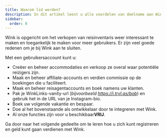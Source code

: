 ```yaml
---
title: Waarom lid worden?
description: In dit artikel leest u alle voordelen van deelname aan Wink.
sidebar:
  order: 0
---
```

Wink is opgericht om het verkopen van reisinventaris weer interessant te maken en toegankelijk te maken voor meer gebruikers.
Er zijn veel goede redenen om je bij Wink aan te sluiten.

Met een gebruikersaccount kunt u:

* Creëer en beheer accommodaties en verkoop ze overal waar potentiële reizigers zijn.
* Maak en beheer affiliate-accounts en verdien commissie op de boekingen die u faciliteert.
* Maak en beheer reisagentaccounts en boek namens uw klanten.
* Pak je WinkLinks-vanity-url (*bijvoorbeeld https://i.trvl.as/bob*) en gebruik het in de URL van je Instagram-bio.
* Boek uw volgende vakantie en bespaar.
* Doe al het bovenstaande als ontwikkelaar door te integreren met Wink.
* Al onze functies zijn voor u beschikbaar**VRIJ**.

Ga door naar het volgende gedeelte om te leren hoe u zich kunt registreren en geld kunt gaan verdienen met Wink.

